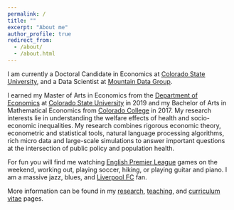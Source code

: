 ```yaml
---
permalink: /
title: ""
excerpt: "About me"
author_profile: true
redirect_from:
  - /about/
  - /about.html
---
```

I am currently a Doctoral Candidate in Economics at [Colorado State University](https://www.colostate.edu/), and a Data Scientist at [Mountain Data Group](https://www.mountaindatagroup.com/).

I earned my Master of Arts in Economics from the [Department of Economics](http://economics.colostate.edu/) at [Colorado State University](https://www.colostate.edu/) in 2019 and my Bachelor of Arts in Mathematical Economics from [Colorado College](https://www.coloradocollege.edu/) in 2017. My research interests lie in understanding the welfare effects of health and socio-economic inequalities. My research combines rigorous economic theory, econometric and statistical tools, natural language processing algorithms, rich micro data and large-scale simulations to answer important questions at the intersection of public policy and population health.

For fun you will find me watching [English Premier League](https://www.premierleague.com/) games on the weekend, working out, playing soccer, hiking, or playing guitar and piano. I am a massive jazz, blues, and [Liverpool FC](https://www.liverpoolfc.com/) fan.

More information can be found in my [research](https://schinlfc.github.io/research), [teaching](https://schinlfc.github.io/teaching), and [curriculum vitae](https://schinlfc.github.io/cv) pages.
